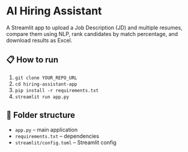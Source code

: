 # AI Hiring Assistant

A Streamlit app to upload a Job Description (JD) and multiple resumes, compare them using NLP, rank candidates by match percentage, and download results as Excel.

## 📋 How to run

1. `git clone YOUR_REPO_URL`
2. `cd hiring-assistant-app`
3. `pip install -r requirements.txt`
4. `streamlit run app.py`

## 🧠 Folder structure
- `app.py` – main application
- `requirements.txt` – dependencies
- `streamlit/config.toml` – Streamlit config

